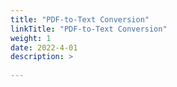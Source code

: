 ```yaml
---
title: "PDF-to-Text Conversion"
linkTitle: "PDF-to-Text Conversion"
weight: 1
date: 2022-4-01
description: >
  
---
```

